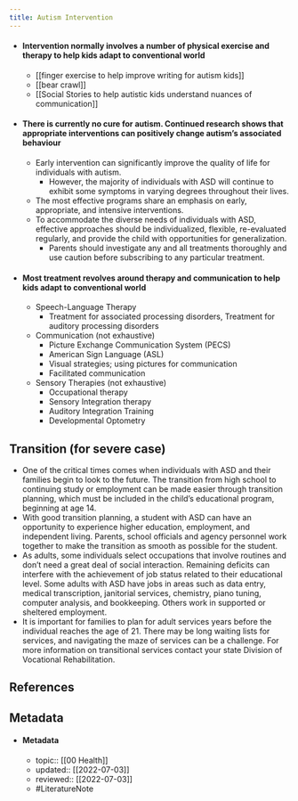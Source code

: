 ```yaml
---
title: Autism Intervention
---
```


- #### Intervention normally involves a number of physical exercise and therapy to help kids adapt to conventional world
	- [[finger exercise to help improve writing for autism kids]]
	- [[bear crawl]]
	- [[Social Stories to help autistic kids understand nuances of communication]]
- #### There is currently no cure for autism. Continued research shows that appropriate interventions can positively change autism’s associated behaviour
	- Early intervention can significantly improve the quality of life for individuals with autism.
		- However, the majority of individuals with ASD will continue to exhibit some symptoms in varying degrees throughout their lives.
	- The most effective programs share an emphasis on early, appropriate, and intensive interventions.
	- To accommodate the diverse needs of individuals with ASD, effective approaches should be individualized, flexible, re-evaluated regularly, and provide the child with opportunities for generalization.
		- Parents should investigate any and all treatments thoroughly and use caution before subscribing to any particular treatment.
- #### Most treatment revolves around therapy and communication to help kids adapt to conventional world
	- Speech-Language Therapy
		- Treatment for associated processing disorders, Treatment for auditory processing disorders
	- Communication (not exhaustive)
		- Picture Exchange Communication System (PECS)
		- American Sign Language (ASL)
		- Visual strategies; using pictures for communication
		- Facilitated communication
	- Sensory Therapies (not exhaustive)
		- Occupational therapy
		- Sensory Integration therapy
		- Auditory Integration Training
		- Developmental Optometry

## Transition (for severe case)
- One of the critical times comes when individuals with ASD and their families begin to look to the future. The transition from high school to continuing study or employment can be made easier through transition planning, which must be included in the child’s educational program, beginning at age 14.
- With good transition planning, a student with ASD can have an opportunity to experience higher education, employment, and independent living. Parents, school officials and agency personnel work together to make the transition as smooth as possible for the student.
- As adults, some individuals select occupations that involve routines and don’t need a great deal of social interaction. Remaining deficits can interfere with the achievement of job status related to their educational level. Some adults with ASD have jobs in areas such as data entry, medical transcription, janitorial services, chemistry, piano tuning, computer analysis, and bookkeeping. Others work in supported or sheltered employment.
- It is important for families to plan for adult services years before the individual reaches the age of 21. There may be long waiting lists for services, and navigating the maze of services can be a challenge. For more information on transitional services contact your state Division of Vocational Rehabilitation.

## References

## Metadata
- #### Metadata
	- topic:: [[00 Health]]
	- updated:: [[2022-07-03]]
	- reviewed:: [[2022-07-03]]
	- #LiteratureNote 